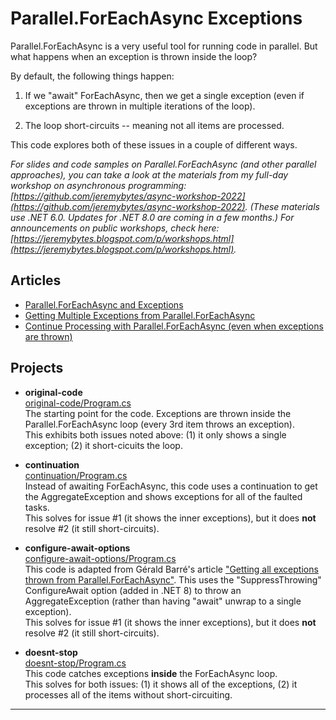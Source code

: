 # Parallel.ForEachAsync Exceptions  

Parallel.ForEachAsync is a very useful tool for running code in parallel. But what happens when an exception is thrown inside the loop?  

By default, the following things happen:

1. If we "await" ForEachAsync, then we get a single exception (even if exceptions are thrown in multiple iterations of the loop).  

2. The loop short-circuits -- meaning not all items are processed.  

This code explores both of these issues in a couple of different ways.  

*For slides and code samples on Parallel.ForEachAsync (and other parallel approaches), you can take a look at the materials from my full-day workshop on asynchronous programming: [https://github.com/jeremybytes/async-workshop-2022](https://github.com/jeremybytes/async-workshop-2022). (These materials use .NET 6.0. Updates for .NET 8.0 are coming in a few months.) For announcements on public workshops, check here: [https://jeremybytes.blogspot.com/p/workshops.html](https://jeremybytes.blogspot.com/p/workshops.html).*  

## Articles

* [Parallel.ForEachAsync and Exceptions](https://jeremybytes.blogspot.com/2024/02/parallelforeachasync-and-exceptions.html)  
* [Getting Multiple Exceptions from Parallel.ForEachAsync](https://jeremybytes.blogspot.com/2024/02/getting-multiple-exceptions-from.html)  
* [Continue Processing with Parallel.ForEachAsync (even when exceptions are thrown)](https://jeremybytes.blogspot.com/2024/02/continue-processing-with.html)  

## Projects

* **original-code**  
[original-code/Program.cs](./ForEachAsyncException/original-code/Program.cs)  
The starting point for the code. Exceptions are thrown inside the Parallel.ForEachAsync loop (every 3rd item throws an exception).  
This exhibits both issues noted above: (1) it only shows a single exception; (2) it short-cicuits the loop.  

* **continuation**  
[continuation/Program.cs](./ForEachAsyncException/continuation/Program.cs)  
Instead of awaiting ForEachAsync, this code uses a continuation to get the AggregateException and shows exceptions for all of the faulted tasks.  
This solves for issue #1 (it shows the inner exceptions), but it does **not** resolve #2 (it still short-circuits).  

* **configure-await-options**  
[configure-await-options/Program.cs](./ForEachAsyncException/configure-await-options/Program.cs)  
This code is adapted from Gérald Barré's article ["Getting all exceptions thrown from Parallel.ForEachAsync"](https://www.meziantou.net/getting-all-exceptions-thrown-from-parallel-foreachasync.htm). This uses the "SuppressThrowing" ConfigureAwait option (added in .NET 8) to throw an AggregateException (rather than having "await" unwrap to a single exception).  
This solves for issue #1 (it shows the inner exceptions), but it does **not** resolve #2 (it still short-circuits).  

* **doesnt-stop**  
[doesnt-stop/Program.cs](./ForEachAsyncException/doesnt-stop/Program.cs)  
This code catches exceptions **inside** the ForEachAsync loop.  
This solves for both issues: (1) it shows all of the exceptions, (2) it processes all of the items without short-circuiting.

---
